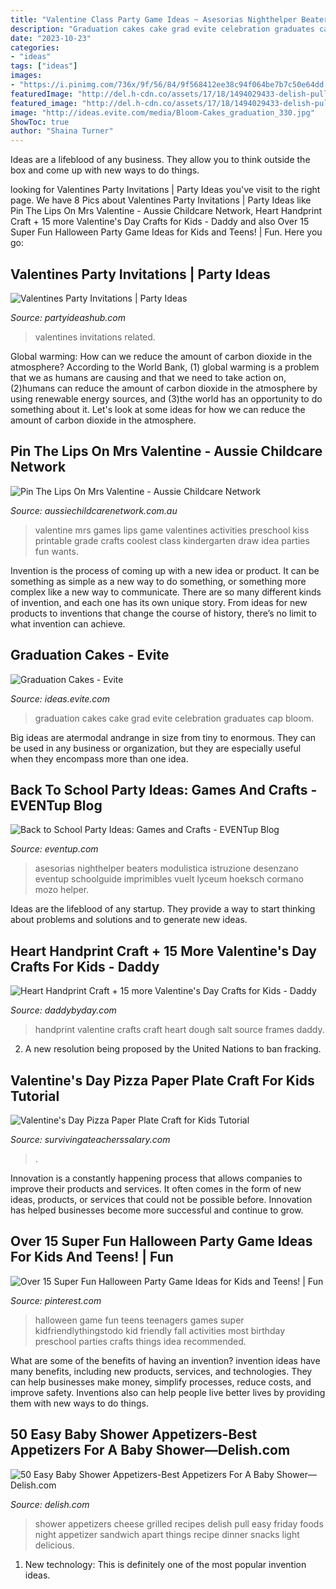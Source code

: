 ```yaml
---
title: "Valentine Class Party Game Ideas ~ Asesorias Nighthelper Beaters Modulistica Istruzione Desenzano Eventup Schoolguide Imprimibles Vuelt Lyceum Hoeksch Cormano Mozo Helper"
description: "Graduation cakes cake grad evite celebration graduates cap bloom"
date: "2023-10-23"
categories:
- "ideas"
tags: ["ideas"]
images:
- "https://i.pinimg.com/736x/9f/56/84/9f568412ee38c94f064be7b7c50e64dd.jpg"
featuredImage: "http://del.h-cdn.co/assets/17/18/1494029433-delish-pull-apart-grilled-cheese-pin-04.jpg"
featured_image: "http://del.h-cdn.co/assets/17/18/1494029433-delish-pull-apart-grilled-cheese-pin-04.jpg"
image: "http://ideas.evite.com/media/Bloom-Cakes_graduation_330.jpg"
ShowToc: true
author: "Shaina Turner"
---
```



Ideas are a lifeblood of any business. They allow you to think outside the box and come up with new ways to do things.

	

		
looking for Valentines Party Invitations | Party Ideas you've visit to the right page. We have 8 Pics about Valentines Party Invitations | Party Ideas like Pin The Lips On Mrs Valentine - Aussie Childcare Network, Heart Handprint Craft + 15 more Valentine&#039;s Day Crafts for Kids - Daddy and also Over 15 Super Fun Halloween Party Game Ideas for Kids and Teens! | Fun. Here you go:
		
    
## Valentines Party Invitations | Party Ideas

<img loading=lazy src="https://i0.wp.com/www.partyideashub.com/wp-content/uploads/2011/11/VALENTINES005.jpg" onerror="this.onerror=null;this.src='https://tse3.mm.bing.net/th?id=OIP.UvpBLJmMFCFdZ0KwXz7STAHaKV&amp;pid=15.1';" alt="Valentines Party Invitations | Party Ideas">

_Source: partyideashub.com_

>valentines invitations related. 

	

Global warming: How can we reduce the amount of carbon dioxide in the atmosphere?
According to the World Bank, (1) global warming is a problem that we as humans are causing and that we need to take action on, (2)humans can reduce the amount of carbon dioxide in the atmosphere by using renewable energy sources, and (3)the world has an opportunity to do something about it. Let's look at some ideas for how we can reduce the amount of carbon dioxide in the atmosphere.

    
## Pin The Lips On Mrs Valentine - Aussie Childcare Network

<img loading=lazy src="https://aussiechildcarenetwork.com.au/media/k2/items/cache/ca9456ad89fef6c66a71b99b32dfe05e_L.jpg" onerror="this.onerror=null;this.src='https://tse3.mm.bing.net/th?id=OIP.Cs6LjK3lAA1NKmERZhoGYwHaJ4&amp;pid=15.1';" alt="Pin The Lips On Mrs Valentine - Aussie Childcare Network">

_Source: aussiechildcarenetwork.com.au_

>valentine mrs games lips game valentines activities preschool kiss printable grade crafts coolest class kindergarten draw idea parties fun wants. 

	

Invention is the process of coming up with a new idea or product. It can be something as simple as a new way to do something, or something more complex like a new way to communicate. There are so many different kinds of invention, and each one has its own unique story. From ideas for new products to inventions that change the course of history, there’s no limit to what invention can achieve.

    
## Graduation Cakes - Evite

<img loading=lazy src="http://ideas.evite.com/media/Bloom-Cakes_graduation_330.jpg" onerror="this.onerror=null;this.src='https://tse1.mm.bing.net/th?id=OIP.t4pk0tOgsNz6adsVpo4YvAHaLO&amp;pid=15.1';" alt="Graduation Cakes - Evite">

_Source: ideas.evite.com_

>graduation cakes cake grad evite celebration graduates cap bloom. 

	

Big ideas are atermodal andrange in size from tiny to enormous. They can be used in any business or organization, but they are especially useful when they encompass more than one idea. 

    
## Back To School Party Ideas: Games And Crafts - EVENTup Blog

<img loading=lazy src="https://venue-media.eventup.com/resized/blog/featured/2015/06/24/backtoschoolpartyideas_2.960x960.jpeg" onerror="this.onerror=null;this.src='https://tse3.mm.bing.net/th?id=OIP.3wcWWJLrzpFxvHWtH20VMQHaHa&amp;pid=15.1';" alt="Back to School Party Ideas: Games and Crafts - EVENTup Blog">

_Source: eventup.com_

>asesorias nighthelper beaters modulistica istruzione desenzano eventup schoolguide imprimibles vuelt lyceum hoeksch cormano mozo helper. 

	

Ideas are the lifeblood of any startup. They provide a way to start thinking about problems and solutions and to generate new ideas.

    
## Heart Handprint Craft + 15 More Valentine&#039;s Day Crafts For Kids - Daddy

<img loading=lazy src="http://daddybyday.com/wp-content/uploads/2017/01/SaltdoughHandprintFrames.jpg" onerror="this.onerror=null;this.src='https://tse1.mm.bing.net/th?id=OIP.T5F9zPZFTzBYBw-Ctbo_QAHaMs&amp;pid=15.1';" alt="Heart Handprint Craft + 15 more Valentine&#039;s Day Crafts for Kids - Daddy">

_Source: daddybyday.com_

>handprint valentine crafts craft heart dough salt source frames daddy. 

	

2. A new resolution being proposed by the United Nations to ban fracking.

    
## Valentine&#039;s Day Pizza Paper Plate Craft For Kids Tutorial

<img loading=lazy src="https://www.survivingateacherssalary.com/wp-content/uploads/2017/01/IMG_7374-768x1024.jpg" onerror="this.onerror=null;this.src='https://tse2.mm.bing.net/th?id=OIP.4PnViAz75zirn4zMoiSmGAHaJ4&amp;pid=15.1';" alt="Valentine&#039;s Day Pizza Paper Plate Craft for Kids Tutorial">

_Source: survivingateacherssalary.com_

>. 

	

Innovation is a constantly happening process that allows companies to improve their products and services. It often comes in the form of new ideas, products, or services that could not be possible before. Innovation has helped businesses become more successful and continue to grow.

    
## Over 15 Super Fun Halloween Party Game Ideas For Kids And Teens! | Fun

<img loading=lazy src="https://i.pinimg.com/736x/9f/56/84/9f568412ee38c94f064be7b7c50e64dd.jpg" onerror="this.onerror=null;this.src='https://tse1.mm.bing.net/th?id=OIP.ZPTzSmvSjuVC1PfbR5UjygHaMP&amp;pid=15.1';" alt="Over 15 Super Fun Halloween Party Game Ideas for Kids and Teens! | Fun">

_Source: pinterest.com_

>halloween game fun teens teenagers games super kidfriendlythingstodo kid friendly fall activities most birthday preschool parties crafts things idea recommended. 

	

What are some of the benefits of having an invention?
invention ideas have many benefits, including new products, services, and technologies. They can help businesses make money, simplify processes, reduce costs, and improve safety. Inventions also can help people live better lives by providing them with new ways to do things.

    
## 50 Easy Baby Shower Appetizers-Best Appetizers For A Baby Shower—Delish.com

<img loading=lazy src="http://del.h-cdn.co/assets/17/18/1494029433-delish-pull-apart-grilled-cheese-pin-04.jpg" onerror="this.onerror=null;this.src='https://tse4.mm.bing.net/th?id=OIP.4PXmZNrvpYfMzwnoPivsEAHaLG&amp;pid=15.1';" alt="50 Easy Baby Shower Appetizers-Best Appetizers For A Baby Shower—Delish.com">

_Source: delish.com_

>shower appetizers cheese grilled recipes delish pull easy friday foods night appetizer sandwich apart things recipe dinner snacks light delicious. 

	

1) New technology: This is definitely one of the most popular invention ideas.

